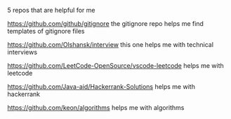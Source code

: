 5 repos that are helpful for me 


https://github.com/github/gitignore
the gitignore repo helps me find templates of gitignore files

https://github.com/Olshansk/interview
this one helps me with technical interviews

https://github.com/LeetCode-OpenSource/vscode-leetcode
helps me with leetcode


https://github.com/Java-aid/Hackerrank-Solutions
helps me with hackerrank

https://github.com/keon/algorithms
helps me with algorithms
